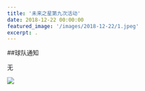 ```yaml
---
title: '未来之星第九次活动'
date: 2018-12-22 00:00:00
featured_image: '/images/2018-12-22/1.jpeg'
excerpt: .
---
```


##球队通知

无

<div class="gallery" data-columns="2">
    <img src="/images/2018-12-22/1.jpeg">                                                                
</div>
